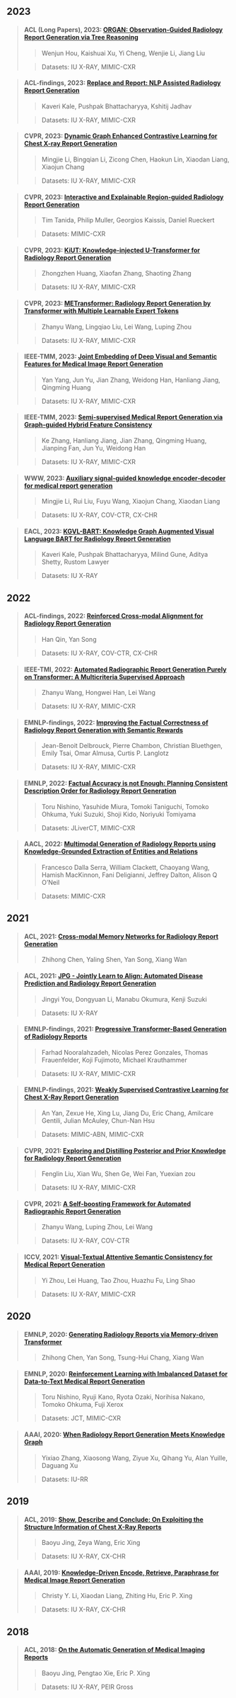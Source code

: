 ## 2023

> #### ACL (Long Papers), 2023: [ORGAN: Observation-Guided Radiology Report Generation via Tree Reasoning](./paper/ACL_2023_ORGAN.pdf)
>
>> Wenjun Hou, Kaishuai Xu, Yi Cheng, Wenjie Li, Jiang Liu
>
>> Datasets: IU X-RAY, MIMIC-CXR 
>>

> #### ACL-findings, 2023: [Replace and Report: NLP Assisted Radiology Report Generation](./paper/Replace_and_Report_NLP_Assisted_Radiology_Report_Generation.pdf)
>
>> Kaveri Kale, Pushpak Bhattacharyya, Kshitij Jadhav
>
>> Datasets: IU X-RAY, MIMIC-CXR 
>>

> #### CVPR, 2023: [Dynamic Graph Enhanced Contrastive Learning for Chest X-ray Report Generation](./paper/Dynamic_Graph_Enhanced_Contrastive_Learning_for_Chest_X-ray_Report.pdf)
>
>> Mingjie Li, Bingqian Li, Zicong Chen, Haokun Lin, Xiaodan Liang, Xiaojun Chang
>
>> Datasets: IU X-RAY, MIMIC-CXR
>>

> #### CVPR, 2023: [Interactive and Explainable Region-guided Radiology Report Generation](./paper/CVPR_2023_Interactive_and_Explainable_Region-Guided_Radiology_Report_Generation.pdf)
>
>> Tim Tanida, Philip Muller, Georgios Kaissis, Daniel Rueckert
>
>> Datasets: MIMIC-CXR
>>

> #### CVPR, 2023: [KiUT: Knowledge-injected U-Transformer for Radiology Report Generation](./paper/CVPR_2023_Knowledge-Injected_U-Transformer_for_Radiology_Report_Generation.pdf)
>
>> Zhongzhen Huang, Xiaofan Zhang, Shaoting Zhang
>
>> Datasets: IU X-RAY, MIMIC-CXR
>>

> #### CVPR, 2023: [METransformer: Radiology Report Generation by Transformer with Multiple Learnable Expert Tokens](./paper/CVPR_2023_METransformer_Radiology_Report_Generation_by_Transformer_With_Multiple_Learnable_Expert.pdf)
>
>> Zhanyu Wang, Lingqiao Liu, Lei Wang, Luping Zhou
>
>> Datasets: IU X-RAY, MIMIC-CXR
>>

> #### IEEE-TMM, 2023: [Joint Embedding of Deep Visual and Semantic Features for Medical Image Report Generation](./paper/TMM_2023_Joint_Embedding_of_Deep_Visual_and_Semantic_Features_for_Medical_Image_Report_Generation.pdf)
>
>> Yan Yang, Jun Yu, Jian Zhang, Weidong Han, Hanliang Jiang, Qingming Huang
>
>> Datasets: IU X-RAY, MIMIC-CXR
>>

> #### IEEE-TMM, 2023: [Semi-supervised Medical Report Generation via Graph-guided Hybrid Feature Consistency](./paper/TMM_2023_Semi-supervised_Medical_Report_Generation_via_Graph-guided_Hybrid_Feature_Consistency.pdf)
>
>> Ke Zhang, Hanliang Jiang, Jian Zhang, Qingming Huang, Jianping Fan, Jun Yu, Weidong Han
>
>> Datasets: IU X-RAY, MIMIC-CXR
>>

> #### WWW, 2023: [Auxiliary signal‑guided knowledge encoder‑decoder for medical report generation](./paper/WWW_2023_Auxiliary%20signal%E2%80%91guided%20knowledge%20encoder%20decoder%20.pdf)
>
>> Mingjie Li, Rui Liu, Fuyu Wang, Xiaojun Chang, Xiaodan Liang
>
>> Datasets: IU X-RAY, COV-CTR, CX-CHR
>>

> #### EACL, 2023: [KGVL-BART: Knowledge Graph Augmented Visual Language BART for Radiology Report Generation](./paper/EACL_2023_KGVL_BART_Knowledge_Graph_Augmented_Visual_Language_BART_for_Radiology_Report_Generation.pdf)
>
>> Kaveri Kale, Pushpak Bhattacharyya, Milind Gune, Aditya Shetty, Rustom Lawyer
>
>> Datasets: IU X-RAY
>>

## 2022

> #### ACL-findings, 2022: [Reinforced Cross-modal Alignment for Radiology Report Generation](https://aclanthology.org/2022.findings-acl.38/)
>
>> Han Qin, Yan Song
>
>> Datasets: IU X-RAY, COV-CTR, CX-CHR
>> 

> #### IEEE-TMI, 2022: [Automated Radiographic Report Generation Purely on Transformer: A Multicriteria Supervised Approach](./paper/Automated_Radiographic_Report_Generation_Purely_on_Transformer_A_Multicriteria_Supervised_Approach.pdf)
>
>> Zhanyu Wang, Hongwei Han, Lei Wang
>
>> Datasets: IU X-RAY, MIMIC-CXR
>>

> #### EMNLP-findings, 2022: [Improving the Factual Correctness of Radiology Report Generation with Semantic Rewards](./paper/EMNLP_findings_2022_Improving_the_Factual_correctness_of_Radiology_Report_Generation_with_Semantic_Rewards.pdf)
>
>> Jean-Benoit Delbrouck, Pierre Chambon, Christian Bluethgen, Emily Tsai, Omar Almusa, Curtis P. Langlotz
>
>> Datasets: IU X-RAY, MIMIC-CXR 
>>

> #### EMNLP, 2022: [Factual Accuracy is not Enough: Planning Consistent Description Order for Radiology Report Generation](./paper/EMNLP_2022_Factual%20Accuracy%20is%20not%20Enough%20Planning%20Consistent%20Description%20Order.pdf)
>
>> Toru Nishino, Yasuhide Miura, Tomoki Taniguchi, Tomoko Ohkuma, Yuki Suzuki, Shoji Kido, Noriyuki Tomiyama
>
>> Datasets: JLiverCT, MIMIC-CXR
>>

> #### AACL, 2022: [Multimodal Generation of Radiology Reports using Knowledge-Grounded Extraction of Entities and Relations](./paper/AACL_2022_Multimodal_Generation_of_Radiology_Reports_using_Knowledge-Grounded.pdf)
>
>> Francesco Dalla Serra, William Clackett, Chaoyang Wang, Hamish MacKinnon, Fani Deligianni, Jeffrey Dalton, Alison Q O’Neil
>
>> Datasets: MIMIC-CXR
>> 

## 2021

> #### ACL, 2021: [Cross-modal Memory Networks for Radiology Report Generation](https://aclanthology.org/2021.acl-long.459/)
>
>> Zhihong Chen, Yaling Shen, Yan Song, Xiang Wan
>>

> #### ACL, 2021: [JPG - Jointly Learn to Align: Automated Disease Prediction and Radiology Report Generation](./paper/ACL_2021_JPG%20-%20Jointly%20Learn%20to%20Align%20Automated%20Disease%20Prediction%20and%20Radiology%20Report%20Generation.pdf)
>
>> Jingyi You, Dongyuan Li, Manabu Okumura, Kenji Suzuki
>
>> Datasets: IU X-RAY
>>

> #### EMNLP-findings, 2021: [Progressive Transformer-Based Generation of Radiology Reports](./paper/EMNLP_findings_2021_Progressive_Transformer_based_Generation_of_Radiology_Reports.pdf)
>
>> Farhad Nooralahzadeh, Nicolas Perez Gonzales, Thomas Frauenfelder, Koji Fujimoto, Michael Krauthammer
>
>> Datasets: IU X-RAY, MIMIC-CXR
>>

> #### EMNLP-findings, 2021: [Weakly Supervised Contrastive Learning for Chest X-Ray Report Generation](./paper/EMNLP_findings_2021_weakly_supervised_contrastive_learning_for_chest_x_ray_report_generation.pdf)
>
>> An Yan, Zexue He, Xing Lu, Jiang Du, Eric Chang, Amilcare Gentili, Julian McAuley, Chun-Nan Hsu
>
>> Datasets: MIMIC-ABN, MIMIC-CXR
>>

> #### CVPR, 2021: [Exploring and Distilling Posterior and Prior Knowledge for Radiology Report Generation](./paper/CVPR_2021_Exploring%20and%20Distilling%20Posterior%20and%20Prior%20Knowledge%20for.pdf)
>
>> Fenglin Liu, Xian Wu, Shen Ge, Wei Fan, Yuexian zou
>
>> Datasets: IU X-RAY, MIMIC-CXR
>>

> #### CVPR, 2021: [A Self-boosting Framework for Automated Radiographic Report Generation](./paper/Wang_A_Self-Boosting_Framework_for_Automated_Radiographic_Report_Generation_CVPR_2021_paper.pdf)
>
>> Zhanyu Wang, Luping Zhou, Lei Wang
>
>> Datasets: IU X-RAY, COV-CTR
>>

> #### ICCV, 2021: [Visual-Textual Attentive Semantic Consistency for Medical Report Generation](./paper/ICCV_2021_Visual-Textual_Attentive_Semantic_Consistency_for_Medical_Report_Generation.pdf)
>
>> Yi Zhou, Lei Huang, Tao Zhou, Huazhu Fu, Ling Shao
>
>> Datasets: IU X-RAY, MIMIC-CXR
>> 

## 2020

> #### EMNLP, 2020: [Generating Radiology Reports via Memory-driven Transformer](https://aclanthology.org/2020.emnlp-main.112/)
>
>> Zhihong Chen, Yan Song, Tsung-Hui Chang, Xiang Wan
>>

> #### EMNLP, 2020: [Reinforcement Learning with Imbalanced Dataset for Data-to-Text Medical Report Generation](./paper/EMNLP_2020_Reinforcement%20Learning%20with%20Imbalanced%20Dataset.pdf)
>
>> Toru Nishino, Ryuji Kano, Ryota Ozaki, Norihisa Nakano, Tomoko Ohkuma, Fuji Xerox
>
>> Datasets: JCT, MIMIC-CXR
>>

> #### AAAI, 2020: [When Radiology Report Generation Meets Knowledge Graph](./paper/AAAI_2020_When%20Radiology%20Report%20Generation%20Meets%20Knowledge%20Graph.pdf)
>
>> Yixiao Zhang, Xiaosong Wang, Ziyue Xu, Qihang Yu, Alan Yuille, Daguang Xu
>
>> Datasets: IU-RR
>>

## 2019

> #### ACL, 2019: [Show, Describe and Conclude: On Exploiting the Structure Information of Chest X-Ray Reports](./paper/ACL_2019_show_describe_and_conclude_on_exploiting_the_structure_information_of_chest_x_ray_reports.pdf)
>
>> Baoyu Jing, Zeya Wang, Eric Xing
>
>> Datasets: IU X-RAY, CX-CHR
>>

> #### AAAI, 2019: [Knowledge-Driven Encode, Retrieve, Paraphrase for Medical Image Report Generation](./paper/AAAI_2019_Knowledge-Driven%20Encode%2C%20Retrieve%2C.pdf)
>
>> Christy Y. Li, Xiaodan Liang, Zhiting Hu, Eric P. Xing
>
>> Datasets: IU X-RAY, CX-CHR
>>

## 2018

> #### ACL, 2018: [On the Automatic Generation of Medical Imaging Reports](./paper/ACL_2018_on_the_automatic_generation_of_medical_imaging_reports.pdf)
>
>> Baoyu Jing, Pengtao Xie, Eric P. Xing
>
>> Datasets: IU X-RAY, PEIR Gross
>>
